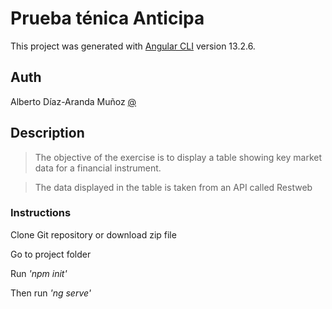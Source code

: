 # Prueba ténica Anticipa
This project was generated with [Angular CLI](https://github.com/angular/angular-cli) version 13.2.6.
## Auth
Alberto Díaz-Aranda Muñoz [@](mailto:alberto@diazaranda.com)

## Description
> The objective of the exercise is to display a table showing key market data for a financial instrument.

> The data displayed in the table is taken from an API called Restweb

### Instructions
Clone Git repository or download zip file

Go to project folder

Run _'npm init'_

Then run _'ng serve'_
